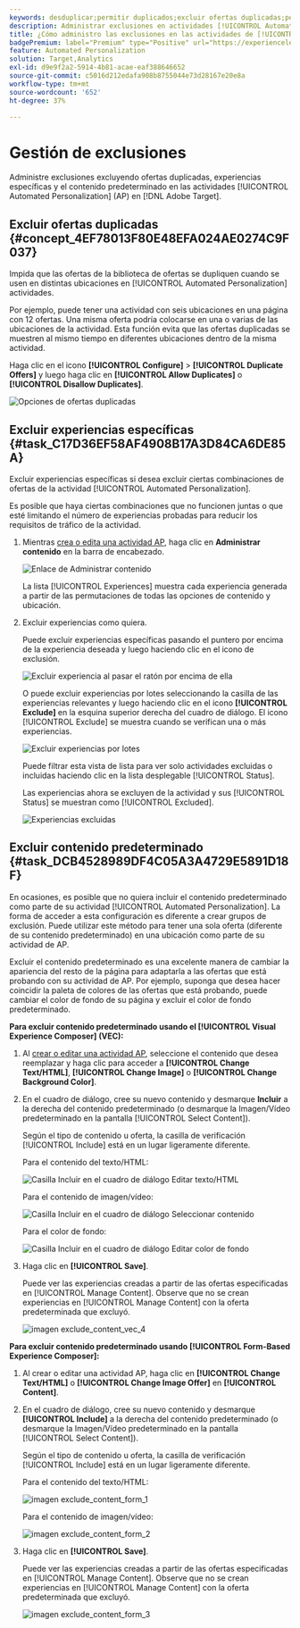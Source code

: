 ```yaml
---
keywords: desduplicar;permitir duplicados;excluir ofertas duplicadas;personalización automatizada;impedir ofertas duplicadas;excluir;contenido predeterminado;
description: Administrar exclusiones en actividades [!UICONTROL Automated Personalization] (AP).
title: ¿Cómo administro las exclusiones en las actividades de [!UICONTROL Automated Personalization]?
badgePremium: label="Premium" type="Positive" url="https://experienceleague.adobe.com/docs/target/using/introduction/intro.html?lang=es#premium newtab=true" tooltip="Consulte qué se incluye en Target Premium."
feature: Automated Personalization
solution: Target,Analytics
exl-id: d9e9f2a2-5914-4b81-acae-eaf388646652
source-git-commit: c5016d212edafa908b8755044e73d28167e20e8a
workflow-type: tm+mt
source-wordcount: '652'
ht-degree: 37%

---
```


# Gestión de exclusiones

Administre exclusiones excluyendo ofertas duplicadas, experiencias específicas y el contenido predeterminado en las actividades [!UICONTROL Automated Personalization] (AP) en [!DNL Adobe Target].

## Excluir ofertas duplicadas {#concept_4EF78013F80E48EFA024AE0274C9F037}

Impida que las ofertas de la biblioteca de ofertas se dupliquen cuando se usen en distintas ubicaciones en [!UICONTROL Automated Personalization] actividades.

Por ejemplo, puede tener una actividad con seis ubicaciones en una página con 12 ofertas. Una misma oferta podría colocarse en una o varias de las ubicaciones de la actividad. Esta función evita que las ofertas duplicadas se muestren al mismo tiempo en diferentes ubicaciones dentro de la misma actividad.

Haga clic en el icono **[!UICONTROL Configure]** > **[!UICONTROL Duplicate Offers]** y luego haga clic en **[!UICONTROL Allow Duplicates]** o **[!UICONTROL Disallow Duplicates]**.

![Opciones de ofertas duplicadas](/help/main/c-activities/t-automated-personalization/assets/duplicate_offers-new.png)

## Excluir experiencias específicas {#task_C17D36EF58AF4908B17A3D84CA6DE85A}

Excluir experiencias específicas si desea excluir ciertas combinaciones de ofertas de la actividad [!UICONTROL Automated Personalization].

Es posible que haya ciertas combinaciones que no funcionen juntas o que esté limitando el número de experiencias probadas para reducir los requisitos de tráfico de la actividad.

1. Mientras [crea o edita una actividad AP](/help/main/c-activities/t-automated-personalization/create-ap-activity.md), haga clic en **Administrar contenido** en la barra de encabezado.

   ![Enlace de Administrar contenido](/help/main/c-activities/t-automated-personalization/assets/manage-content.png)

   La lista [!UICONTROL Experiences] muestra cada experiencia generada a partir de las permutaciones de todas las opciones de contenido y ubicación.

1. Excluir experiencias como quiera.

   Puede excluir experiencias específicas pasando el puntero por encima de la experiencia deseada y luego haciendo clic en el icono de exclusión.

   ![Excluir experiencia al pasar el ratón por encima de ella](/help/main/c-activities/t-automated-personalization/assets/exclude_exp_1a.png)

   O puede excluir experiencias por lotes seleccionando la casilla de las experiencias relevantes y luego haciendo clic en el icono **[!UICONTROL Exclude]** en la esquina superior derecha del cuadro de diálogo. El icono [!UICONTROL Exclude] se muestra cuando se verifican una o más experiencias.

   ![Excluir experiencias por lotes](/help/main/c-activities/t-automated-personalization/assets/exclude_exp_2a.png)

   Puede filtrar esta vista de lista para ver solo actividades excluidas o incluidas haciendo clic en la lista desplegable [!UICONTROL Status].

   Las experiencias ahora se excluyen de la actividad y sus [!UICONTROL Status] se muestran como [!UICONTROL Excluded].

   ![Experiencias excluidas](/help/main/c-activities/t-automated-personalization/assets/exclude_exp_3a.png)

## Excluir contenido predeterminado {#task_DCB4528989DF4C05A3A4729E5891D18F}

En ocasiones, es posible que no quiera incluir el contenido predeterminado como parte de su actividad [!UICONTROL Automated Personalization]. La forma de acceder a esta configuración es diferente a crear grupos de exclusión. Puede utilizar este método para tener una sola oferta (diferente de su contenido predeterminado) en una ubicación como parte de su actividad de AP.

Excluir el contenido predeterminado es una excelente manera de cambiar la apariencia del resto de la página para adaptarla a las ofertas que está probando con su actividad de AP. Por ejemplo, suponga que desea hacer coincidir la paleta de colores de las ofertas que está probando, puede cambiar el color de fondo de su página y excluir el color de fondo predeterminado.

**Para excluir contenido predeterminado usando el [!UICONTROL Visual Experience Composer] (VEC):**

1. Al [crear o editar una actividad AP](/help/main/c-activities/t-automated-personalization/create-ap-activity.md), seleccione el contenido que desea reemplazar y haga clic para acceder a **[!UICONTROL Change Text/HTML]**, **[!UICONTROL Change Image]** o **[!UICONTROL Change Background Color]**.
1. En el cuadro de diálogo, cree su nuevo contenido y desmarque **Incluir** a la derecha del contenido predeterminado (o desmarque la Imagen/Vídeo predeterminado en la pantalla [!UICONTROL Select Content]).

   Según el tipo de contenido u oferta, la casilla de verificación [!UICONTROL Include] está en un lugar ligeramente diferente.

   Para el contenido del texto/HTML:

   ![Casilla Incluir en el cuadro de diálogo Editar texto/HTML](/help/main/c-activities/t-automated-personalization/assets/exclude_content_vec_1a.png)

   Para el contenido de imagen/vídeo:

   ![Casilla Incluir en el cuadro de diálogo Seleccionar contenido](/help/main/c-activities/t-automated-personalization/assets/exclude_content_vec_2a.png)

   Para el color de fondo:

   ![Casilla Incluir en el cuadro de diálogo Editar color de fondo](/help/main/c-activities/t-automated-personalization/assets/exclude_content_vec_3a.png)

1. Haga clic en **[!UICONTROL Save]**.

   Puede ver las experiencias creadas a partir de las ofertas especificadas en [!UICONTROL Manage Content]. Observe que no se crean experiencias en [!UICONTROL Manage Content] con la oferta predeterminada que excluyó.

   ![imagen exclude_content_vec_4](assets/exclude_content_vec_4.png)

**Para excluir contenido predeterminado usando [!UICONTROL Form-Based Experience Composer]:**

1. Al crear o editar una actividad AP, haga clic en **[!UICONTROL Change Text/HTML]** o **[!UICONTROL Change Image Offer]** en **[!UICONTROL Content]**.
1. En el cuadro de diálogo, cree su nuevo contenido y desmarque **[!UICONTROL Include]** a la derecha del contenido predeterminado (o desmarque la Imagen/Vídeo predeterminado en la pantalla [!UICONTROL Select Content]).

   Según el tipo de contenido u oferta, la casilla de verificación [!UICONTROL Include] está en un lugar ligeramente diferente.

   Para el contenido del texto/HTML:

   ![imagen exclude_content_form_1](assets/exclude_content_form_1.png)

   Para el contenido de imagen/vídeo:

   ![imagen exclude_content_form_2](assets/exclude_content_form_2.png)

1. Haga clic en **[!UICONTROL Save]**.

   Puede ver las experiencias creadas a partir de las ofertas especificadas en [!UICONTROL Manage Content]. Observe que no se crean experiencias en [!UICONTROL Manage Content] con la oferta predeterminada que excluyó.

   ![imagen exclude_content_form_3](assets/exclude_content_form_3.png)
